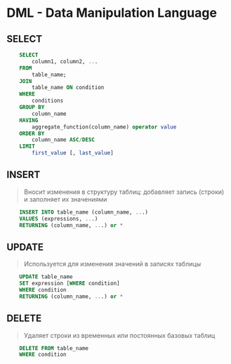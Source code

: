 # DML - Data Manipulation Language

## SELECT
```sql
    SELECT 
        column1, column2, ...
    FROM 
        table_name;
    JOIN 
        table_name ON condition
    WHERE 
        conditions
    GROUP BY 
        column_name
    HAVING 
        aggregate_function(column_name) operator value
    ORDER BY 
        column_name ASC/DESC
    LIMIT 
        first_value [, last_value]
```

## INSERT

> Вносит изменения в структуру таблиц: 
> добавляет запись (строки) и заполняет их значениями

```sql
    INSERT INTO table_name (column_name, ...) 
    VALUES (expressions, ...)
    RETURNING (column_name, ...) or *
```


## UPDATE

> Используется для изменения значений в записях таблицы

```sql
    UPDATE table_name 
    SET expression [WHERE condition]
    WHERE condition
    RETURNING (column_name, ...) or *
```

## DELETE

> Удаляет строки из временных или постоянных базовых таблиц

```sql
    DELETE FROM table_name 
    WHERE condition
```